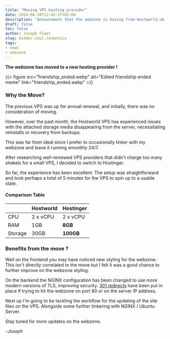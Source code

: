 ```yaml
---
title: "Moving VPS hosting provider"
date: 2024-06-30T12:43:17+01:00
description: "Annoucement that the webzone is moving from Hostworld.uk to Hostinger.co.uk to provide you with faster performance and enhanced security."
draft: false
toc: false
author: Joseph Fleet
slug: bidder.soul.cosmetics
tags:
- news
- webzone
---
```


**The webzone has moved to a new hosting provider !**

{{< figure src="friendship_ended.webp" alt="Edited friendship ended meme" link="friendship_ended.webp" >}}


### Why the Move?

The previous VPS was up for annual renewal, and initially, there was no consideration of moving.

However, over the past month, the Hostworld VPS has experienced issues with the attached storage media disappearing from the server, necessitating reinstalls or recovery from backups.

This was far from ideal since I prefer to occasionally tinker with my webzone and leave it running smoothly 24/7.

After researching well-reviewed VPS providers that didn't charge too many shekels for a small VPS, I decided to switch to Hostinger.

So far, the experience has been excellent. The setup was straightforward and took perhaps a total of 5 minutes for the VPS to spin up to a usable state.


#### Comparison Table

|         | Hostworld | Hostinger |
|---------|-----------|-----------|
| CPU     | 2 x vCPU  | 2 x vCPU  |
| RAM     | 1GB       | **8GB**       |
| Storage | 30GB      | **100GB**     |

### Benefits from the move ?

Well on the frontend you may have noticed new styling for the webzone. This isn't directly correlated to the move but I felt it was a good chance to further improve on the webzone styling.

On the backend the NGINX configuration has been changed to use more modern versions of TLS, improving security. [301 redirects](https://developer.mozilla.org/en-US/docs/Web/HTTP/Status/301) have been put in place if trying to hit the webzone on port 80 or on the server IP address.

Next up I'm going to be tackling the workflow for the updating of the site files on the VPS. Alongside some further tinkering with NGINX / Ubuntu Server.

Stay tuned for more updates on the webzone.

-*Joseph*